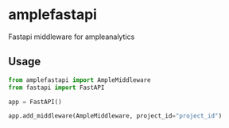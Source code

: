 # amplefastapi

Fastapi middleware for ampleanalytics

## Usage

```python
from amplefastapi import AmpleMiddleware
from fastapi import FastAPI

app = FastAPI()

app.add_middleware(AmpleMiddleware, project_id="project_id")
```
